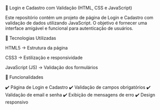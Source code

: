 📌 Login e Cadastro com Validação (HTML, CSS e JavaScript)

Este repositório contém um projeto de página de Login e Cadastro com validação de dados utilizando JavaScript. O objetivo é fornecer uma interface amigável e funcional para autenticação de usuários.

🚀 Tecnologias Utilizadas

HTML5 → Estrutura da página

CSS3 → Estilização e responsividade

JavaScript (JS) → Validação dos formulários

🎯 Funcionalidades

✔️ Página de Login e Cadastro
✔️ Validação de campos obrigatórios
✔️ Validação de email e senha
✔️ Exibição de mensagens de erro
✔️ Design responsivo
